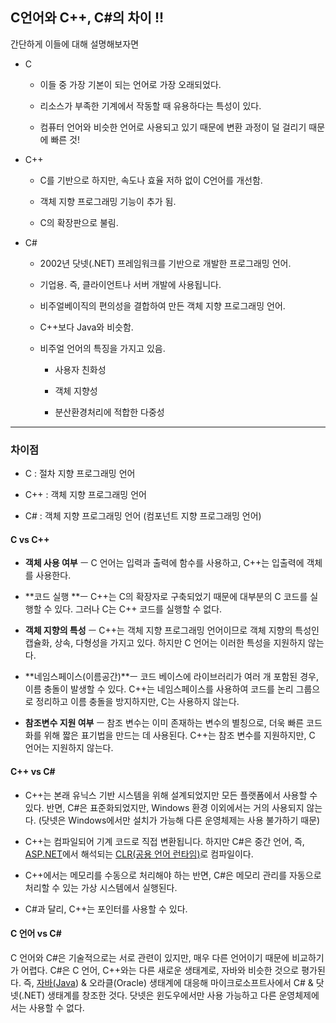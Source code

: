 ## C언어와 C++, C#의 차이 !!

간단하게 이들에 대해 설명해보자면

- C
  
  - 이들 중 가장 기본이 되는 언어로 가장 오래되었다.
  
  - 리소스가 부족한 기계에서 작동할 때 유용하다는 특성이 있다.
  
  - 컴퓨터 언어와 비슷한 언어로 사용되고 있기 때문에 변환 과정이 덜 걸리기 때문에 빠른 것!

- C++
  
  - C를 기반으로 하지만, 속도나 효율 저하 없이 C언어를 개선함.
  
  - 객체 지향 프로그래밍 기능이 추가 됨.
  
  - C의 확장판으로 불림.

- C#
  
  - 2002년 닷넷(.NET) 프레임워크를 기반으로 개발한 프로그래밍 언어.
  
  - 기업용. 즉, 클라이언트나 서버 개발에 사용됩니다.
  
  - 비주얼베이직의 편의성을 결합하여 만든 객체 지향 프로그래밍 언어.
  
  - C++보다 Java와 비슷함.
  
  - 비주얼 언어의 특징을 가지고 있음.
    
    - 사용자 친화성
    
    - 객체 지향성
    
    - 분산환경처리에 적합한 다중성

---

### 차이점

- C : 절차 지향 프로그래밍 언어

- C++ : 객체 지향 프로그래밍 언어

- C# : 객체 지향 프로그래밍 언어 (컴포넌트 지향 프로그래밍 언어)

#### C vs C++

- **객체 사용 여부** ㅡ C 언어는 입력과 출력에 함수를 사용하고, C++는 입출력에 객체를 사용한다.

- **코드 실행 **ㅡ C++는 C의 확장자로 구축되었기 때문에 대부분의 C 코드를 실행할 수 있다. 그러나 C는 C++ 코드를 실행할 수 없다.

- **객체 지향의 특성** ㅡ C++는 객체 지향 프로그래밍 언어이므로 객체 지향의 특성인 캡슐화, 상속, 다형성을 가지고 있다. 하지만 C 언어는 이러한 특성을 지원하지 않는다.

- **네임스페이스(이름공간)**ㅡ 코드 베이스에 라이브러리가 여러 개 포함된 경우, 이름 충돌이 발생할 수 있다. C++는 네임스페이스를 사용하여 코드를 논리 그룹으로 정리하고 이름 충돌을 방지하지만, C는 사용하지 않는다.

- **참조변수 지원 여부** ㅡ 참조 변수는 이미 존재하는 변수의 별칭으로, 더욱 빠른 코드화를 위해 짧은 표기법을 만드는 데 사용된다. C++는 참조 변수를 지원하지만, C 언어는 지원하지 않는다.

#### C++ vs C#

- C++는 본래 유닉스 기반 시스템을 위해 설계되었지만 모든 플랫폼에서 사용할 수 있다. 반면, C#은 표준화되었지만, Windows 환경 이외에서는 거의 사용되지 않는다. (닷넷은 Windows에서만 설치가 가능해 다른 운영체제는 사용 불가하기 때문)

- C++는 컴파일되어 기계 코드로 직접 변환됩니다. 하지만 C#은 중간 언어, 즉, [ASP.NET](https://ko.wikipedia.org/wiki/ASP.NET)에서 해석되는 [CLR(공용 언어 런타임)](https://learn.microsoft.com/ko-kr/dotnet/standard/clr)로 컴파일이다.

- C++에서는 메모리를 수동으로 처리해야 하는 반면, C#은 메모리 관리를 자동으로 처리할 수 있는 가상 시스템에서 실행된다.

- C#과 달리, C++는 포인터를 사용할 수 있다.

#### C 언어 vs C#

C 언어와 C#은 기술적으로는 서로 관련이 있지만, 매우 다른 언어이기 때문에 비교하기가 어렵다. C#은 C 언어, C++와는 다른 새로운 생태계로, 자바와 비슷한 것으로 평가된다. 즉, [자바(Java](https://www.elancer.co.kr/blog/view?seq=47)) & 오라클(Oracle) 생태계에 대응해 마이크로소프트사에서 C# & 닷넷(.NET) 생태계를 창조한 것다. 닷넷은 윈도우에서만 사용 가능하고 다른 운영체제에서는 사용할 수 없다.
